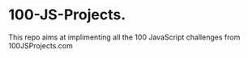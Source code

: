 # 100-JS-Projects.
This repo aims at implimenting all the 100 JavaScript challenges from 100JSProjects.com 
